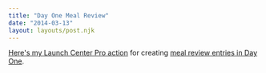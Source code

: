 ```yaml
---
title: "Day One Meal Review"
date: "2014-03-13"
layout: layouts/post.njk
---
```


[Here's my Launch Center Pro action](http://launchcenterpro.com/zxgkvm) for
creating [meal review entries in Day One](https://dayone.me/1VXzMX).
